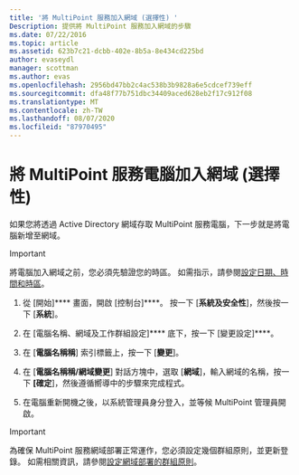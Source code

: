 ```yaml
---
title: '將 MultiPoint 服務加入網域 (選擇性) '
Description: 提供將 MultiPoint 服務加入網域的步驟
ms.date: 07/22/2016
ms.topic: article
ms.assetid: 623b7c21-dcbb-402e-8b5a-8e434cd225bd
author: evaseydl
manager: scottman
ms.author: evas
ms.openlocfilehash: 2956bd47bb2c4ac538b3b9828a6e5cdcef739eff
ms.sourcegitcommit: dfa48f77b751dbc34409aced628eb2f17c912f08
ms.translationtype: MT
ms.contentlocale: zh-TW
ms.lasthandoff: 08/07/2020
ms.locfileid: "87970495"
---
```

# <a name="join-the-multipoint-services-computer-to-a-domain-optional"></a>將 MultiPoint 服務電腦加入網域 (選擇性) 
如果您將透過 Active Directory 網域存取 MultiPoint 服務電腦，下一步就是將電腦新增至網域。

> [!IMPORTANT]
> 將電腦加入網域之前，您必須先驗證您的時區。 如需指示，請參閱[設定日期、時間和時區](Set-the-date--time--and-time-zone.md)。

1.  從 [開始]**** 畫面，開啟 [控制台]****。 按一下 [**系統及安全性**]，然後按一下 [**系統**]。

2.  在 [電腦名稱、網域及工作群組設定]**** 底下，按一下 [變更設定]****。

3.  在 [**電腦名稱稱**] 索引標籤上，按一下 [**變更**]。

4.  在 [**電腦名稱稱/網域變更**] 對話方塊中，選取 [**網域**]，輸入網域的名稱，按一下 **[確定**]，然後遵循嚮導中的步驟來完成程式。

5.  在電腦重新開機之後，以系統管理員身分登入，並等候 MultiPoint 管理員開啟。

> [!IMPORTANT]
> 為確保 MultiPoint 服務網域部署正常運作，您必須設定幾個群組原則，並更新登錄。 如需相關資訊，請參閱[設定網域部署的群組原則](/previous-versions/windows/it-pro/windows-server-2012-R2-and-2012/dn265982(v=ws.11))。
